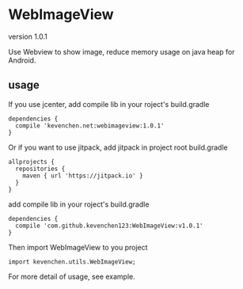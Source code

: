 # WebImageView

version 1.0.1

Use Webview to show image, reduce memory usage on java heap for Android.

## usage
If you use jcenter, add compile lib in your roject's build.gradle
```shell
dependencies {
  compile 'kevenchen.net:webimageview:1.0.1'
}
```
Or if you want to use jitpack, add jitpack in project root build.gradle
```shell
allprojects {
  repositories {
    maven { url 'https://jitpack.io' }
  }
}
```
add compile lib in your roject's build.gradle
```shell
dependencies {
  compile 'com.github.kevenchen123:WebImageView:v1.0.1'
}
```
Then import WebImageView to you project
```shell
import kevenchen.utils.WebImageView;
```
For more detail of usage, see example.
